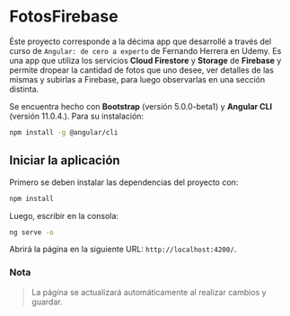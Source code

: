 # FotosFirebase

Éste proyecto corresponde a la décima app que desarrollé a través del curso de `Angular: de cero a experto` de Fernando Herrera en Udemy. Es una app que utiliza los servicios **Cloud Firestore** y **Storage** de **Firebase** y permite dropear la cantidad de fotos que uno desee, ver detalles de las mismas y subirlas a Firebase, para luego observarlas en una sección distinta.

Se encuentra hecho con **Bootstrap** (versión 5.0.0-beta1) y **Angular CLI** (versión 11.0.4.). Para su instalación:

```bash
npm install -g @angular/cli
```

## Iniciar la aplicación

Primero se deben instalar las dependencias del proyecto con:

```bash
npm install
```

Luego, escribir en la consola:

```bash
ng serve -o
```

Abrirá la página en la siguiente URL: `http://localhost:4200/`.

### Nota

> La página se actualizará automáticamente al realizar cambios y guardar.
